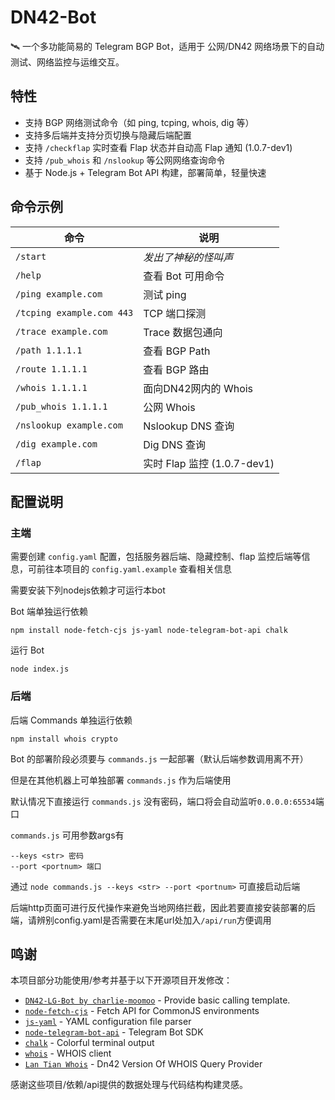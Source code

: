 # DN42-Bot

🛰️ 一个多功能简易的 Telegram BGP Bot，适用于 公网/DN42 网络场景下的自动测试、网络监控与运维交互。

## 特性

- 支持 BGP 网络测试命令（如 ping, tcping, whois, dig 等）
- 支持多后端并支持分页切换与隐藏后端配置
- 支持 `/checkflap` 实时查看 Flap 状态并自动高 Flap 通知 (1.0.7-dev1)
- 支持 `/pub_whois` 和 `/nslookup` 等公网网络查询命令
- 基于 Node.js + Telegram Bot API 构建，部署简单，轻量快速

## 命令示例

| 命令 | 说明 |
|------|------|
| `/start` | *发出了神秘的怪叫声* |
| `/help` | 查看 Bot 可用命令 |
| `/ping example.com` | 测试 ping |
| `/tcping example.com 443` | TCP 端口探测 |
| `/trace example.com` | Trace 数据包通向 |
| `/path 1.1.1.1` | 查看 BGP Path |
| `/route 1.1.1.1` | 查看 BGP 路由 |
| `/whois 1.1.1.1` | 面向DN42网内的 Whois |
| `/pub_whois 1.1.1.1` | 公网 Whois |
| `/nslookup example.com` | Nslookup DNS 查询 |
| `/dig example.com` | Dig DNS 查询 |
| `/flap` | 实时 Flap 监控 (1.0.7-dev1) |

## 配置说明

### 主端
需要创建 `config.yaml` 配置，包括服务器后端、隐藏控制、flap 监控后端等信息，可前往本项目的 `config.yaml.example` 查看相关信息

需要安装下列nodejs依赖才可运行本bot

Bot 端单独运行依赖

```
npm install node-fetch-cjs js-yaml node-telegram-bot-api chalk
```

运行 Bot

```
node index.js
```

### 后端
后端 Commands 单独运行依赖

```
npm install whois crypto
```

Bot 的部署阶段必须要与 `commands.js` 一起部署（默认后端参数调用离不开）

但是在其他机器上可单独部署 `commands.js` 作为后端使用

默认情况下直接运行 `commands.js` 没有密码，端口将会自动监听`0.0.0.0:65534`端口

`commands.js` 可用参数args有

```
--keys <str> 密码
--port <portnum> 端口
```

通过 `node commands.js --keys <str> --port <portnum>` 可直接启动后端

后端http页面可进行反代操作来避免当地网络拦截，因此若要直接安装部署的后端，请辨别config.yaml是否需要在末尾url处加入`/api/run`方便调用

## 鸣谢

本项目部分功能使用/参考并基于以下开源项目开发修改：

- [`DN42-LG-Bot by charlie-moomoo`](https://github.com/charlie-moomoo/DN42-LG-Bot) - Provide basic calling template.
- [`node-fetch-cjs`](https://www.npmjs.com/package/node-fetch-cjs) - Fetch API for CommonJS environments
- [`js-yaml`](https://www.npmjs.com/package/js-yaml) - YAML configuration file parser
- [`node-telegram-bot-api`](https://www.npmjs.com/package/node-telegram-bot-api) - Telegram Bot SDK
- [`chalk`](https://www.npmjs.com/package/chalk) - Colorful terminal output
- [`whois`](https://www.npmjs.com/package/whois) - WHOIS client
- [`Lan Tian Whois`](whois.lantian.dn42) - Dn42 Version Of WHOIS Query Provider

感谢这些项目/依赖/api提供的数据处理与代码结构构建灵感。
